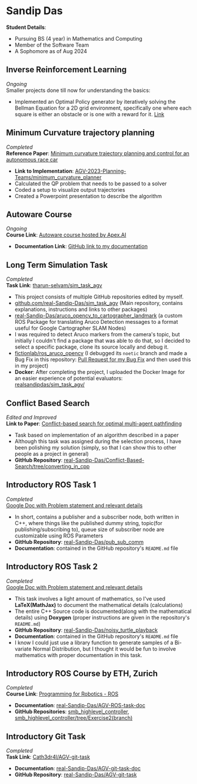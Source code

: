 # Sandip Das

**Student Details**:

- Pursuing BS (4 year) in Mathematics and Computing
- Member of the Software Team
- A Sophomore as of Aug 2024

## Inverse Reinforcement Learning

*Ongoing* \
Smaller projects done till now for understanding the basics:
- Implemented an Optimal Policy generator by iteratively solving the Bellman Equation for a 2D grid environment, specifically one where each square is either an obstacle or is one with a reward for it. [Link](https://github.com/real-Sandip-Das/2DGridRL)

## Minimum Curvature trajectory planning

*Completed* \
**Reference Paper**: [Minimum curvature trajectory planning and control for an autonomous race car](https://doi.org/10.1080/00423114.2019.1631455)

- **Link to Implementation**: [AGV-2023-Planning-Teams/minimum_curvature_planner](https://github.com/AGV-2023-Planning-Teams/minimum_curvature_planner)
- Calculated the QP problem that needs to be passed to a solver
- Coded a setup to visualize output trajectories
- Created a Powerpoint presentation to describe the algorithm

## Autoware Course

*Ongoing* \
**Course Link**: [Autoware course hosted by Apex.AI](https://github.com/real-Sandip-Das/Autoware2020CourseDocumentation)

- **Documentation Link**: [GitHub link to my documentation](https://github.com/real-Sandip-Das/Autoware2020CourseDocumentation)

## Long Term Simulation Task

*Completed* \
**Task Link**: [tharun-selvam/sim_task_agv](https://github.com/tharun-selvam/sim_task_agv)

- This project consists of multiple GitHub repositories edited by myself.
- [github.com/real-Sandip-Das/sim_task_agv](https://github.com/real-Sandip-Das/sim_task_agv) (Main repository, contains explanations, instructions and links to other packages)
- [real-Sandip-Das/aruco_opencv_to_cartographer_landmark](https://github.com/real-Sandip-Das/aruco_opencv_to_cartographer_landmark) (a custom ROS Package for translating Aruco Detection messages to a format useful for Google Cartographer SLAM Nodes)
- I was required to detect Aruco markers from the camera's topic, but initially I couldn't find a package that was able to do that, so I decided to select a specific package, clone its source locally and debug it.
- [fictionlab/ros_aruco_opencv](https://github.com/fictionlab/ros_aruco_opencv) (I debugged its `noetic` branch and made a Bug Fix in this repository: [Pull Request for my Bug Fix](https://github.com/fictionlab/ros_aruco_opencv/pull/45) and then used this in my project)
- **Docker**: After completing the project, I uploaded the Docker Image for an easier experience of potential evaluators: [realsandipdas/sim_task_agv/](https://hub.docker.com/repository/docker/realsandipdas/sim_task_agv/)

## Conflict Based Search

*Edited and Improved* \
**Link to Paper**: [Conflict-based search for optimal multi-agent pathfinding](https://doi.org/10.1016/j.artint.2014.11.006)

- Task based on implementation of an algorithm described in a paper
- Although this task was assigned during the selection process, I have been polishing my solution (simply, so that I can show this to other people as a project in general)
- **GitHub Repository**: [real-Sandip-Das/Conflict-Based-Search/tree/converting_in_cpp](https://github.com/real-Sandip-Das/Conflict-Based-Search/tree/converting_in_cpp)

## Introductory ROS Task 1

*Completed* \
[Google Doc with Problem statement and relevant details](https://docs.google.com/document/d/1OhTyhqbF9AmXvqavk3pljdnWdggEaLWJNToXuGUitWs/edit)

- In short, contains a publisher and a subscriber node, both written in C++, where things like the published dummy string, topic(for publishing/subscribing to), queue size of subscriber node are customizable using ROS Parameters
- **GitHub Repository**: [real-Sandip-Das/pub_sub_comm](https://github.com/real-Sandip-Das/pub_sub_comm)
- **Documentation**: contained in the GitHub repository's `README.md` file

## Introductory ROS Task 2

*Completed* \
[Google Doc with Problem statement and relevant details](https://docs.google.com/document/d/1OhTyhqbF9AmXvqavk3pljdnWdggEaLWJNToXuGUitWs/edit)

- This task involves a light amount of mathematics, so I've used **LaTeX(MathJax)** to document the mathematical details (calculations)
- The entire C++ Source code is documented(along with the mathematical details) using **Doxygen** (proper instructions are given in the repository's `README.md`)
- **GitHub Repository**: [real-Sandip-Das/noisy_turtle_playback](https://github.com/real-Sandip-Das/noisy_turtle_playback)
- **Documentation**: contained in the GitHub repository's `README.md` file
- I know I could just use a library function to generate samples of a Bi-variate Normal Distribution, but I thought it would be fun to involve mathematics with proper documentation in this task.

## Introductory ROS Course by ETH, Zurich

*Completed* \
**Course Link**: [Programming for Robotics - ROS](https://rsl.ethz.ch/education-students/lectures/ros.html)

- **Documentation**: [real-Sandip-Das/AGV-ROS-task-doc](https://github.com/real-Sandip-Das/AGV-ROS-task-doc)
- **GitHub Repositories**: [smb_highlevel_controller](https://github.com/real-Sandip-Das/smb_highlevel_controller), [smb_highlevel_controller/tree/Exercise2(branch)](https://github.com/real-Sandip-Das/smb_highlevel_controller/tree/Exercise2)

## Introductory Git Task

*Completed* \
**Task Link**: [Cath3dr4l/AGV-git-task](https://github.com/Cath3dr4l/AGV-git-task)

- **Documentation**: [real-Sandip-Das/AGV-git-task-doc](https://github.com/real-Sandip-Das/AGV-git-task-doc)
- **GitHub Repository**: [real-Sandip-Das/AGV-git-task](https://github.com/real-Sandip-Das/AGV-git-task)
